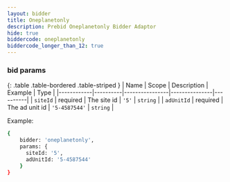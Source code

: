 ```yaml
---
layout: bidder
title: Oneplanetonly
description: Prebid Oneplanetonly Bidder Adaptor
hide: true
biddercode: oneplanetonly
biddercode_longer_than_12: true
---
```



### bid params

{: .table .table-bordered .table-striped }
| Name       | Scope    | Description    | Example       | Type     |
|------------|----------|----------------|---------------|----------|
| `siteId`   | required | The site id    | `'5'`         | `string` |
| `adUnitId` | required | The ad unit id | `'5-4587544'` | `string` |

Example:

``` bash
{
    bidder: 'oneplanetonly',
    params: {
      siteId: '5',
      adUnitId: '5-4587544'
    }
}
```
